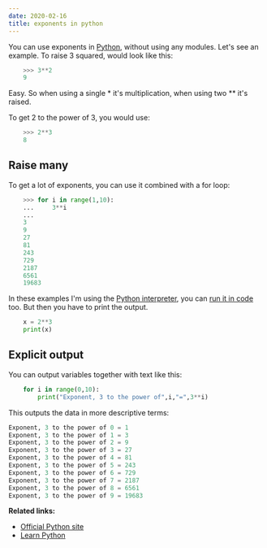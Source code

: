 ```yaml
---
date: 2020-02-16
title: exponents in python
---
```

You can use exponents in <a href="https://python.org">Python</a>, without using any modules. Let's see an example. To raise 3 squared, would look like this:

```python
    >>> 3**2
    9
```

Easy. So when using a single * it's multiplication, when using two ** it's raised.

To get 2 to the power of 3, you would use:

```python
    >>> 2**3
    8
```

## Raise many

To get a lot of exponents, you can use it combined with a for loop:

```python
    >>> for i in range(1,10):
    ...     3**i
    ... 
    3
    9
    27
    81
    243
    729
    2187
    6561
    19683
```

In these examples I'm using the <a href="https://pythonprogramminglanguage.com/repl/">Python interpreter</a>, you can <a href="https://pythonbasics.org/execute-python-scripts/">run it in code</a> too. But then you have to print the output.

```python
    x = 2**3
    print(x)
```

## Explicit output

You can output variables together with text like this:

```python
    for i in range(0,10):
        print("Exponent, 3 to the power of",i,"=",3**i)
```

This outputs the data in more descriptive terms:

```python
Exponent, 3 to the power of 0 = 1
Exponent, 3 to the power of 1 = 3
Exponent, 3 to the power of 2 = 9
Exponent, 3 to the power of 3 = 27
Exponent, 3 to the power of 4 = 81
Exponent, 3 to the power of 5 = 243
Exponent, 3 to the power of 6 = 729
Exponent, 3 to the power of 7 = 2187
Exponent, 3 to the power of 8 = 6561
Exponent, 3 to the power of 9 = 19683
```

**Related links:**
* <a href="https://python.org">Official Python site</a>
* <a href="https://pythonbasics.org">Learn Python</a>

